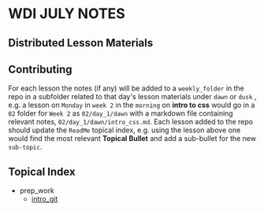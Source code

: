 # WDI JULY NOTES
## Distributed Lesson Materials



## Contributing 

For each lesson the notes (if any) will be added to a `weekly_folder` in the repo in a subfolder related to that day's lesson materials under `dawn` or `dusk` , e.g. a lesson on `Monday` in `week 2` in the `morning` on  **intro to css** would go in a `02` folder for `Week 2` as `02/day_1/dawn` with a markdown file containing relevant notes, `02/day_1/dawn/intro_css.md`. Each lesson added to the repo should update the `ReadMe` topical index, e.g. using the lesson above one would find the most relevant  **Topical Bullet** and add a sub-bullet for the new `sub-topic`.

## Topical Index

* prep_work
  * [intro_git](/prep_work/intro_git) 


